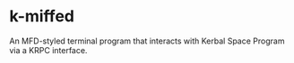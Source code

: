 # k-miffed
An MFD-styled terminal program that interacts with Kerbal Space Program via a KRPC interface.
